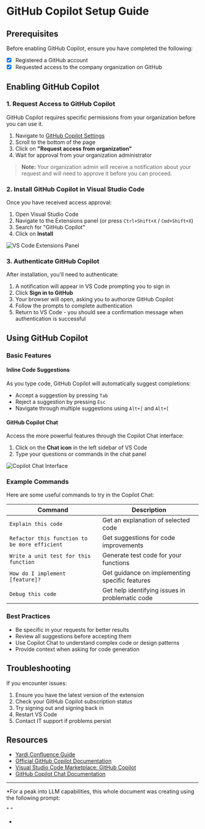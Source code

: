 # GitHub Copilot Setup Guide

## Prerequisites
Before enabling GitHub Copilot, ensure you have completed the following:

- [x] Registered a GitHub account
- [x] Requested access to the company organization on GitHub

## Enabling GitHub Copilot

### 1. Request Access to GitHub Copilot

GitHub Copilot requires specific permissions from your organization before you can use it.

1. Navigate to [GitHub Copilot Settings](https://github.com/settings/copilot?editor=copilot_1.250.0)
2. Scroll to the bottom of the page
3. Click on **"Request access from organization"**
4. Wait for approval from your organization administrator

> **Note:** Your organization admin will receive a notification about your request and will need to approve it before you can proceed.

### 2. Install GitHub Copilot in Visual Studio Code

Once you have received access approval:

1. Open Visual Studio Code
2. Navigate to the Extensions panel (or press `Ctrl+Shift+X` / `Cmd+Shift+X`)
3. Search for "GitHub Copilot"
4. Click on **Install**

![VS Code Extensions Panel](https://i.placeholder.com/600x300)

### 3. Authenticate GitHub Copilot

After installation, you'll need to authenticate:

1. A notification will appear in VS Code prompting you to sign in
2. Click **Sign in to GitHub**
3. Your browser will open, asking you to authorize GitHub Copilot
4. Follow the prompts to complete authentication
5. Return to VS Code - you should see a confirmation message when authentication is successful

## Using GitHub Copilot

### Basic Features

#### Inline Code Suggestions

As you type code, GitHub Copilot will automatically suggest completions:

- Accept a suggestion by pressing `Tab`
- Reject a suggestion by pressing `Esc`
- Navigate through multiple suggestions using `Alt+]` and `Alt+[`

#### GitHub Copilot Chat

Access the more powerful features through the Copilot Chat interface:

1. Click on the **Chat icon** in the left sidebar of VS Code
2. Type your questions or commands in the chat panel

![Copilot Chat Interface](https://i.placeholder.com/600x300)

### Example Commands

Here are some useful commands to try in the Copilot Chat:

| Command | Description |
|---------|-------------|
| `Explain this code` | Get an explanation of selected code |
| `Refactor this function to be more efficient` | Get suggestions for code improvements |
| `Write a unit test for this function` | Generate test code for your functions |
| `How do I implement [feature]?` | Get guidance on implementing specific features |
| `Debug this code` | Get help identifying issues in problematic code |

### Best Practices

- Be specific in your requests for better results
- Review all suggestions before accepting them
- Use Copilot Chat to understand complex code or design patterns
- Provide context when asking for code generation

## Troubleshooting

If you encounter issues:

1. Ensure you have the latest version of the extension
2. Check your GitHub Copilot subscription status
3. Try signing out and signing back in
4. Restart VS Code
5. Contact IT support if problems persist

## Resources

- [Yardi Confluence Guide](https://yardi.atlassian.net/wiki/spaces/BUIL/pages/352585011/Creating+your+GitHub+account+and+requesting+access+to+repositories)
- [Official GitHub Copilot Documentation](https://docs.github.com/en/copilot)
- [Visual Studio Code Marketplace: GitHub Copilot](https://marketplace.visualstudio.com/items?itemName=GitHub.copilot)
- [GitHub Copilot Chat Documentation](https://docs.github.com/en/copilot/github-copilot-chat/using-github-copilot-chat)

---

*For a peak into LLM capabilities, this whole document was creating using the following prompt:

"
"

*
